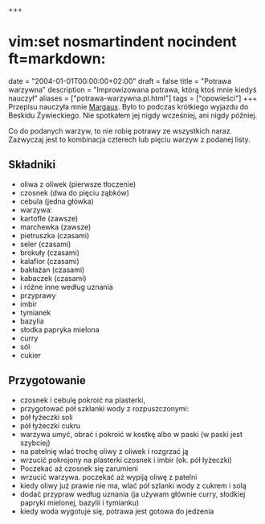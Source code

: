 +++
# vim:set nosmartindent nocindent ft=markdown:
date = "2004-01-01T00:00:00+02:00"
draft = false
title = "Potrawa warzywna"
description = "Improwizowana potrawa, którą ktoś mnie kiedyś nauczył"
aliases = ["potrawa-warzywna.pl.html"]
tags = ["opowieści"]
+++
Przepisu nauczyła mnie [Margaux](http://www.margauxunddiebanditen.de/). Było to
podczas krótkiego wyjazdu do Beskidu Żywieckiego. Nie spotkałem jej nigdy
wcześniej, ani nigdy później.

Co do podanych warzyw, to nie robię potrawy ze wszystkich naraz. Zazwyczaj jest
to kombinacja czterech lub pięciu warzyw z podanej listy.

Składniki
---------

- oliwa z oliwek (pierwsze tłoczenie)
- czosnek (dwa do pięciu ząbków)
- cebula (jedna główka)
- warzywa:
 - kartofle (zawsze)
 - marchewka (zawsze)
 - pietruszka (czasami)
 - seler (czasami)
 - brokuły (czasami)
 - kalafior (czasami)
 - bakłażan (czasami)
 - kabaczek (czasami)
 - i różne inne według uznania
- przyprawy
 - imbir
 - tymianek
 - bazylia
 - słodka papryka mielona
 - curry
 - sól
 - cukier

Przygotowanie
-------------

- czosnek i cebulę pokroić na plasterki,
- przygotować pół szklanki wody z rozpuszczonymi:
 - pół łyżeczki soli
 - pół łyżeczki cukru
- warzywa umyć, obrać i pokroić w kostkę albo w paski (w paski jest szybciej)
- na patelnię wlać trochę oliwy z oliwek i rozgrzać ją
- wrzucić pokrojony na plasterki czosnek i imbir (ok. pół łyżeczki)
- Poczekać aż czosnek się zarumieni
- wrzucić warzywa. poczekać aż wypiją oliwę z patelni
- kiedy oliwy już prawie nie ma, wlać pół szlanki wody z cukrem i solą
- dodać przypraw według uznania (ja używam głównie curry, słodkiej papryki mielonej, bazylii i tymianku)
- kiedy woda wygotuje się, potrawa jest gotowa do jedzenia
